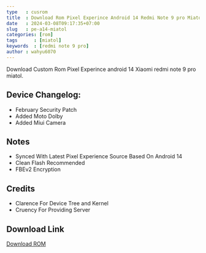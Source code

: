 ```yaml
---
type   : cusrom
title  : Download Rom Pixel Experince Android 14 Redmi Note 9 pro Miatol
date   : 2024-03-08T09:17:35+07:00
slug   : pe-a14-miatol
categories: [rom]
tags      : [miatol]
keywords  : [redmi note 9 pro]
author : wahyu6070
---
```


Download Custom Rom Pixel Experince android 14 Xiaomi redmi note 9 pro miatol.

## Device Changelog:
- February Security Patch
- Added Moto Dolby
- Added Miui Camera

## Notes
- Synced With Latest Pixel Experience Source Based On Android 14
- Clean Flash Recommended
- FBEv2 Encryption

## Credits
- Clarence For Device Tree and Kernel
- Cruency For Providing Server


## Download Link
[Download ROM](https://sourceforge.net/projects/miatoll-roms/files/PixelExperience_miatoll-14.0-20240301-2015-BETA.zip/download)


